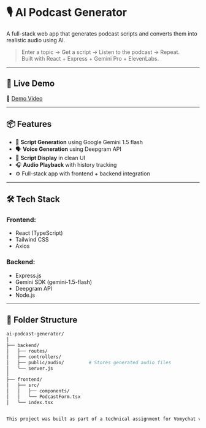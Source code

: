 # 🎙️ AI Podcast Generator

A full-stack web app that generates podcast scripts and converts them into realistic audio using AI.

> Enter a topic → Get a script → Listen to the podcast → Repeat.  
> Built with React + Express + Gemini Pro + ElevenLabs.

---

## 🚀 Live Demo


🎥 [Demo Video]([https://youtu.be/your-video-id](https://drive.google.com/file/d/1FhMf553XpOIhGqV5JZh-Crqf0AJNIYYS/view))

---

## 📦 Features

- 🧠 **Script Generation** using Google Gemini 1.5 flash
- 🗣️ **Voice Generation** using Deepgram API
- 🧾 **Script Display** in clean UI
- 🎧 **Audio Playback** with history tracking
- ⚙️ Full-stack app with frontend + backend integration

---

## 🛠️ Tech Stack

### Frontend:
- React (TypeScript)
- Tailwind CSS
- Axios

### Backend:
- Express.js
- Gemini SDK (gemini-1.5-flash)
- Deepgram API
- Node.js

---

## 📁 Folder Structure

```bash
ai-podcast-generator/
│
├── backend/
│   ├── routes/
│   ├── controllers/
│   ├── public/audio/         # Stores generated audio files
│   └── server.js
│
├── frontend/
│   ├── src/
│   │   ├── components/
│   │   └── PodcastForm.tsx
│   └── index.tsx


This project was built as part of a technical assignment for Vomychat via Internshala. The goal was to build a production-ready AI-driven solution — and I chose to create a podcast generator using modern generative tools.
